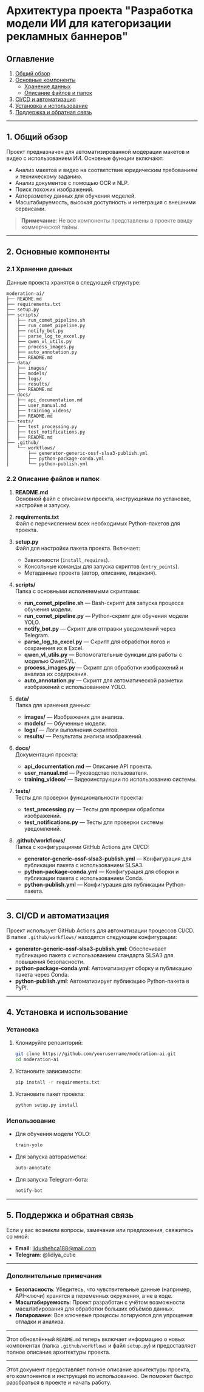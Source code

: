 # Архитектура проекта "Разработка модели ИИ для категоризации рекламных баннеров"

## Оглавление

1. [Общий обзор](#1-общий-обзор)
2. [Основные компоненты](#2-основные-компоненты)
   - [Хранение данных](#21-хранение-данных)
   - [Описание файлов и папок](#22-описание-файлов-и-папок)
3. [CI/CD и автоматизация](#3-cicd-и-автоматизация)
4. [Установка и использование](#4-установка-и-использование)
5. [Поддержка и обратная связь](#5-поддержка-и-обратная-связь)

---

## 1. Общий обзор

Проект предназначен для автоматизированной модерации макетов и видео с использованием ИИ. Основные функции включают:
- Анализ макетов и видео на соответствие юридическим требованиям и техническому заданию.
- Анализ документов с помощью OCR и NLP.
- Поиск похожих изображений.
- Авторазметку данных для обучения моделей.
- Масштабируемость, высокая доступность и интеграция с внешними сервисами.

> **Примечание**: Не все компоненты представлены в проекте ввиду коммерческой тайны.

---

## 2. Основные компоненты

### 2.1 Хранение данных

Данные проекта хранятся в следующей структуре:

```
moderation-ai/
├── README.md
├── requirements.txt
├── setup.py
├── scripts/
│   ├── run_comet_pipeline.sh
│   ├── run_comet_pipeline.py
│   ├── notify_bot.py
│   ├── parse_log_to_excel.py
│   ├── qwen_vl_utils.py
│   ├── process_images.py
│   ├── auto_annotation.py
│   ├── README.md
├── data/
│   ├── images/
│   ├── models/
│   ├── logs/
│   ├── results/
│   ├── README.md
├── docs/
│   ├── api_documentation.md
│   ├── user_manual.md
│   ├── training_videos/
│   ├── README.md
├── tests/
│   ├── test_processing.py
│   ├── test_notifications.py
│   ├── README.md
├── .github/
│   └── workflows/
│       ├── generator-generic-ossf-slsa3-publish.yml
│       ├── python-package-conda.yml
│       └── python-publish.yml
```

### 2.2 Описание файлов и папок

1. **README.md**  
   Основной файл с описанием проекта, инструкциями по установке, настройке и запуску.

2. **requirements.txt**  
   Файл с перечислением всех необходимых Python-пакетов для проекта.

3. **setup.py**  
   Файл для настройки пакета проекта. Включает:
   - Зависимости (`install_requires`).
   - Консольные команды для запуска скриптов (`entry_points`).
   - Метаданные проекта (автор, описание, лицензия).

4. **scripts/**  
   Папка с основными исполняемыми скриптами:
   - **run_comet_pipeline.sh** — Bash-скрипт для запуска процесса обучения модели.
   - **run_comet_pipeline.py** — Python-скрипт для обучения модели YOLO.
   - **notify_bot.py** — Скрипт для отправки уведомлений через Telegram.
   - **parse_log_to_excel.py** — Скрипт для обработки логов и сохранения их в Excel.
   - **qwen_vl_utils.py** — Вспомогательные функции для работы с моделью Qwen2VL.
   - **process_images.py** — Скрипт для обработки изображений и анализа их содержания.
   - **auto_annotation.py** — Скрипт для автоматической разметки изображений с использованием YOLO.

5. **data/**  
   Папка для хранения данных:
   - **images/** — Изображения для анализа.
   - **models/** — Обученные модели.
   - **logs/** — Логи выполнения скриптов.
   - **results/** — Результаты анализа изображений.

6. **docs/**  
   Документация проекта:
   - **api_documentation.md** — Описание API проекта.
   - **user_manual.md** — Руководство пользователя.
   - **training_videos/** — Видеоинструкции по использованию системы.

7. **tests/**  
   Тесты для проверки функциональности проекта:
   - **test_processing.py** — Тесты для проверки обработки изображений.
   - **test_notifications.py** — Тесты для проверки системы уведомлений.

8. **.github/workflows/**  
   Папка с конфигурациями GitHub Actions для CI/CD:
   - **generator-generic-ossf-slsa3-publish.yml** — Конфигурация для публикации пакета с использованием SLSA3.
   - **python-package-conda.yml** — Конфигурация для сборки и публикации пакета с использованием Conda.
   - **python-publish.yml** — Конфигурация для публикации Python-пакета.

---

## 3. CI/CD и автоматизация

Проект использует GitHub Actions для автоматизации процессов CI/CD. В папке `.github/workflows/` находятся следующие конфигурации:
- **generator-generic-ossf-slsa3-publish.yml**: Обеспечивает публикацию пакета с использованием стандарта SLSA3 для повышения безопасности.
- **python-package-conda.yml**: Автоматизирует сборку и публикацию пакета через Conda.
- **python-publish.yml**: Автоматизирует публикацию Python-пакета в PyPI.

---

## 4. Установка и использование

### Установка

1. Клонируйте репозиторий:
   ```bash
   git clone https://github.com/yourusername/moderation-ai.git
   cd moderation-ai
   ```

2. Установите зависимости:
   ```bash
   pip install -r requirements.txt
   ```

3. Установите пакет проекта:
   ```bash
   python setup.py install
   ```

### Использование

- Для обучения модели YOLO:
  ```bash
  train-yolo
  ```

- Для запуска авторазметки:
  ```bash
  auto-annotate
  ```

- Для запуска Telegram-бота:
  ```bash
  notify-bot
  ```

---

## 5. Поддержка и обратная связь

Если у вас возникли вопросы, замечания или предложения, свяжитесь со мной:
- **Email**: lidushehca188@mail.com
- **Telegram**: @lidiya_cutie

---

### Дополнительные примечания

- **Безопасность**: Убедитесь, что чувствительные данные (например, API-ключи) хранятся в переменных окружения, а не в коде.
- **Масштабируемость**: Проект разработан с учётом возможности масштабирования для обработки больших объёмов данных.
- **Логирование**: Все ключевые процессы логируются для упрощения отладки и анализа.

---

Этот обновлённый `README.md` теперь включает информацию о новых компонентах (папка `.github/workflows` и файл `setup.py`) и предоставляет полное описание архитектуры проекта.

---

Этот документ предоставляет полное описание архитектуры проекта, его компонентов и инструкций по использованию. Он поможет быстро разобраться в проекте и начать работу.
